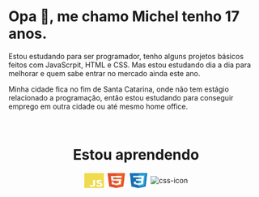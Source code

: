 <h1>Opa 🫡, me chamo Michel tenho 17 anos.</h1>

<p>Estou estudando para ser programador, tenho alguns projetos básicos feitos com JavaScrpit, HTML e CSS. Mas estou estudando dia a dia para melhorar e quem sabe entrar no mercado ainda este ano.</p>
<p>Minha cidade fica no fim de Santa Catarina, onde não tem estágio relacionado a programação, então estou estudando para conseguir emprego em outra cidade ou até mesmo home office.</p><br>

<div  align="center"> 
      <h1 align="center">Estou aprendendo</h1>
      <img align="center" height="30" width="40" alt="js-icon"  src="https://raw.githubusercontent.com/devicons/devicon/master/icons/javascript/javascript-plain.svg">
      <img align="center" height="30" width="40" alt="html-icon" src="https://raw.githubusercontent.com/devicons/devicon/master/icons/html5/html5-original.svg">
      <img align="center" height="30" width="40" alt="css-icon" src="https://raw.githubusercontent.com/devicons/devicon/master/icons/css3/css3-original.svg">
      <img align="center" height="30" width="40" alt="css-icon" src="https://cdn.jsdelivr.net/gh/devicons/devicon/icons/java/java-original-wordmark.svg" />
</div>
